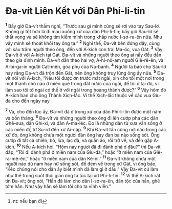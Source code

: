 # Đa-vít Liên Kết với Dân Phi-li-tin
<sup><b>1</b></sup> Bấy giờ Đa-vít thầm nghĩ, “Trước sau gì mình cũng sẽ rơi vào tay Sau-lơ. Không gì tốt hơn là đi mau xuống xứ của dân Phi-li-tin; bấy giờ Sau-lơ sẽ thất vọng và sẽ không tìm kiếm mình trong khắp nước I-sơ-ra-ên nữa. Như vậy mình sẽ thoát khỏi tay ông ta.” <sup><b>2</b></sup> Nghĩ thế, Đa-vít bèn đứng dậy, cùng với sáu trăm người theo ông, đến với A-kích con trai Ma-óc, vua Gát. <sup><b>3</b></sup> Vậy Đa-vít ở với A-kích tại Gát. Đa-vít và những người theo ông ai nấy đều dẫn theo gia đình mình. Đa-vít dẫn theo hai vợ, A-hi-nô-am người Giê-rê-ên, và A-bi-ga-in người Cạt-mên, góa phụ của Na-banh. <sup><b>4</b></sup> Người ta báo cho Sau-lơ hay rằng Đa-vít đã trốn đến Gát, nên ông không truy lùng ông ấy nữa. <sup><b>5</b></sup> Đa-vít nói với A-kích, “Nếu tôi được ơn trước mắt ngài, xin cho tôi một nơi trong một thành nhỏ nào ở miền quê trong đất nước của ngài, để tôi ở tại đó, vì làm sao tôi tớ ngài có thể ở với ngài trong hoàng thành được?” <sup><b>6</b></sup> Vậy hôm đó A-kích ban cho ông Thành Xích-lắc. Vì thế Xích-lắc thuộc về các vua Giu-đa cho đến ngày nay.

<sup><b>7</b></sup> Vả, cho đến lúc ấy, Đa-vít đã ở trong xứ của dân Phi-li-tin được một năm và bốn tháng. <sup><b>8</b></sup> Đa-vít và những người theo ông đi lên cướp phá các dân Ghê-sua, dân Ghi-xi, và dân A-ma-léc. Đó là những dân từ xưa vẫn sống ở các miền đi[^1-0dfc8e33-52f3-4ccf-8e6d-2866798093d7] từ Su-rơ đến xứ Ai-cập. <sup><b>9</b></sup> Khi Đa-vít tấn công nơi nào trong các xứ đó, ông không chừa một người đàn ông hay đàn bà nào sống sót. Ông cướp đi tất cả chiên, bò, lừa, lạc đà, và quần áo, rồi trở về, và đến gặp A-kích. <sup><b>10</b></sup> Nếu A-kích hỏi, “Hôm nay ngươi đã đi đánh phá ở đâu?” thì Đa-vít đáp, “Tôi đi đánh phá ở miền nam của Giu-đa,” hoặc “ở miền nam của Giê-ra-mê-ên,” hoặc “ở miền nam của dân Kê-ni.” <sup><b>11</b></sup> Đa-vít không chừa một người nào dù nam hay nữ sống sót, để đem về trong xứ Gát, vì ông bảo, “Kẻo chúng nói cho dân ấy biết mình đã làm gì ở đâu.” Vậy Đa-vít cứ làm như thế trong suốt thời gian ông tá túc tại xứ Phi-li-tin. <sup><b>12</b></sup> Vì thế A-kích rất tin Đa-vít; ông nói, “Hắn đã làm cho dân I-sơ-ra-ên, dân tộc của hắn, ghê tởm hắn. Như vậy hắn sẽ làm tôi cho ta vĩnh viễn.”

[^1-0dfc8e33-52f3-4ccf-8e6d-2866798093d7]: nt: nếu bạn đi